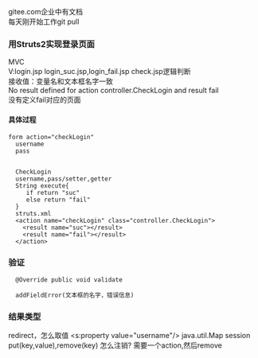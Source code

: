 gitee.com企业中有文档   
每天刚开始工作git pull
### 用Struts2实现登录页面
MVC    
V:login.jsp login_suc.jsp,login_fail.jsp
check.jsp逻辑判断    
接收值：变量名和文本框名字一致    
No result defined for action controller.CheckLogin and result fail   
没有定义fail对应的页面   
#### 具体过程
```
form action="checkLogin"
  username
  pass
  
  
  CheckLogin
  username,pass/setter,getter
  String execute{
     if return "suc"
	 else return "fail"
  }
  struts.xml
  <action name="checkLogin" class="controller.CheckLogin">
    <result name="suc"></result>
	<result name="fail"></result>
  </action>
```
### 验证
```
  @Override public void validate
  
  addFieldError(文本框的名字，错误信息)
 ```
 ### 结果类型
 redirect，怎么取值
 <s:property value="username"/>
 java.util.Map session
 put(key,value),remove(key)
 怎么注销?
 需要一个action,然后remove
 
 
 